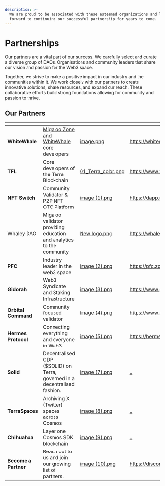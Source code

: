 ```yaml
---
description: >-
  We are proud to be associated with these esteemed organizations and look
  forward to continuing our successful partnership for years to come.
---
```


# Partnerships

Our partners are a vital part of our success. We carefully select and curate a diverse group of DAOs, Organisations and community leaders that share our vision and passion for the Web3 space.&#x20;

Together, we strive to make a positive impact in our industry and the communities within it. We work closely with our partners to create innovative solutions, share resources, and expand our reach. These collaborative efforts build strong foundations allowing for community and passion to thrive.&#x20;

## Our Partners

<table data-view="cards"><thead><tr><th></th><th></th><th data-hidden data-card-cover data-type="files"></th><th data-hidden data-card-target data-type="content-ref"></th></tr></thead><tbody><tr><td><strong>WhiteWhale</strong></td><td><a href="https://docs.migaloo.zone/">Migaloo Zone</a> and <a href="https://app.whitewhale.money/">WhiteWhale</a> core developers</td><td><a href="../.gitbook/assets/image.png">image.png</a></td><td><a href="https://whitewhale.money/">https://whitewhale.money/</a></td></tr><tr><td><strong>TFL</strong></td><td>Core developers of the Terra Blockchain</td><td><a href="../.gitbook/assets/01_Terra_color.png">01_Terra_color.png</a></td><td><a href="https://www.terra.money/">https://www.terra.money/</a></td></tr><tr><td><strong>NFT Switch</strong></td><td>Community Validator &#x26; P2P NFT OTC Platform</td><td><a href="../.gitbook/assets/image (1).png">image (1).png</a></td><td><a href="https://dapp.nftswitch.xyz/">https://dapp.nftswitch.xyz/</a></td></tr><tr><td>Whaley DAO</td><td>Migaloo validator providing education and analytics to the community</td><td><a href="../.gitbook/assets/New logo.png">New logo.png</a></td><td><a href="https://whaleydao.gitbook.io/validator">https://whaleydao.gitbook.io/validator</a></td></tr><tr><td><strong>PFC</strong></td><td>Industry leader in the web3 space</td><td><a href="../.gitbook/assets/image (2).png">image (2).png</a></td><td><a href="https://pfc.zone/">https://pfc.zone/</a></td></tr><tr><td><strong>Gidorah</strong></td><td>Web3 Syndicate and Staking Infrastructure</td><td><a href="../.gitbook/assets/image (3).png">image (3).png</a></td><td><a href="https://www.gidorah.xyz/">https://www.gidorah.xyz/</a></td></tr><tr><td><strong>Orbital Command</strong></td><td>Community focused validator</td><td><a href="../.gitbook/assets/image (4).png">image (4).png</a></td><td><a href="https://www.orbitalcommand.io/">https://www.orbitalcommand.io/</a></td></tr><tr><td><strong>Hermes Protocol</strong></td><td>Connecting everything and everyone in Web3</td><td><a href="../.gitbook/assets/image (5).png">image (5).png</a></td><td><a href="https://hermesprotocol.io/">https://hermesprotocol.io/</a></td></tr><tr><td><strong>Solid</strong></td><td>Decentralised CDP ($SOLID) on Terra, governed in a decentralised fashion.</td><td><a href="../.gitbook/assets/image (7).png">image (7).png</a></td><td><a href="../">..</a></td></tr><tr><td><strong>TerraSpaces</strong></td><td>Archiving X (Twitter) spaces across Cosmos</td><td><a href="../.gitbook/assets/image (8).png">image (8).png</a></td><td><a href="../">..</a></td></tr><tr><td><strong>Chihuahua</strong></td><td>Layer one Cosmos SDK blockchain</td><td><a href="../.gitbook/assets/image (9).png">image (9).png</a></td><td><a href="../">..</a></td></tr><tr><td><strong>Become a Partner</strong></td><td>Reach out to us and join our growing list of partners.</td><td><a href="../.gitbook/assets/image (10).png">image (10).png</a></td><td><a href="https://discord.com/invite/w92NfEDz33">https://discord.com/invite/w92NfEDz33</a></td></tr></tbody></table>
